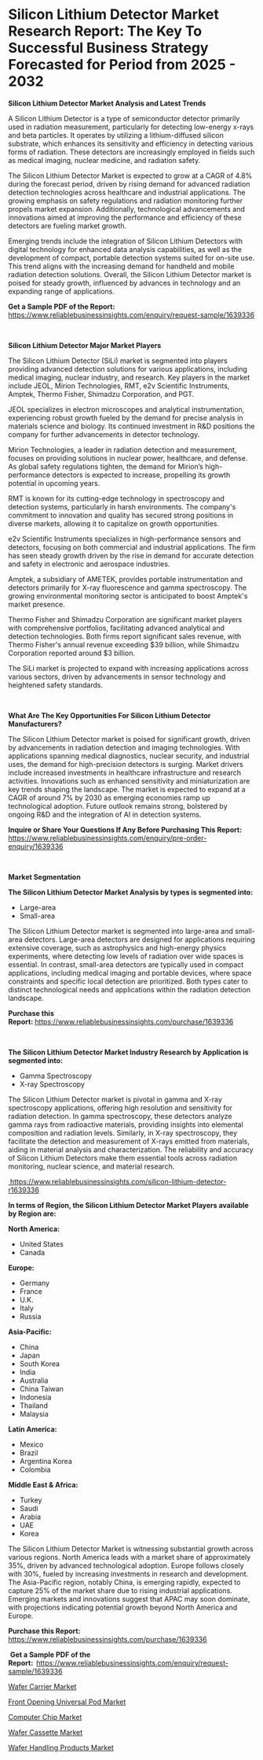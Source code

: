 <p><h1>Silicon Lithium Detector Market Research Report: The Key To Successful Business Strategy Forecasted for Period from 2025 - 2032</h1></p><p><strong>Silicon Lithium Detector Market Analysis and Latest Trends</strong></p>
<p><p>A Silicon Lithium Detector is a type of semiconductor detector primarily used in radiation measurement, particularly for detecting low-energy x-rays and beta particles. It operates by utilizing a lithium-diffused silicon substrate, which enhances its sensitivity and efficiency in detecting various forms of radiation. These detectors are increasingly employed in fields such as medical imaging, nuclear medicine, and radiation safety.</p><p>The Silicon Lithium Detector Market is expected to grow at a CAGR of 4.8% during the forecast period, driven by rising demand for advanced radiation detection technologies across healthcare and industrial applications. The growing emphasis on safety regulations and radiation monitoring further propels market expansion. Additionally, technological advancements and innovations aimed at improving the performance and efficiency of these detectors are fueling market growth.</p><p>Emerging trends include the integration of Silicon Lithium Detectors with digital technology for enhanced data analysis capabilities, as well as the development of compact, portable detection systems suited for on-site use. This trend aligns with the increasing demand for handheld and mobile radiation detection solutions. Overall, the Silicon Lithium Detector market is poised for steady growth, influenced by advances in technology and an expanding range of applications.</p></p>
<p><strong>Get a Sample PDF of the Report:&nbsp;</strong> <a href="https://www.reliablebusinessinsights.com/enquiry/request-sample/1639336?utm_campaign=1877&utm_medium=2&utm_source=Github&utm_content=ia&utm_term=10022025&utm_id=silicon-lithium-detector">https://www.reliablebusinessinsights.com/enquiry/request-sample/1639336</a></p>
<p>&nbsp;</p>
<p><strong>Silicon Lithium Detector Major Market Players</strong></p>
<p><p>The Silicon Lithium Detector (SiLi) market is segmented into players providing advanced detection solutions for various applications, including medical imaging, nuclear industry, and research. Key players in the market include JEOL, Mirion Technologies, RMT, e2v Scientific Instruments, Amptek, Thermo Fisher, Shimadzu Corporation, and PGT.</p><p>JEOL specializes in electron microscopes and analytical instrumentation, experiencing robust growth fueled by the demand for precise analysis in materials science and biology. Its continued investment in R&D positions the company for further advancements in detector technology.</p><p>Mirion Technologies, a leader in radiation detection and measurement, focuses on providing solutions in nuclear power, healthcare, and defense. As global safety regulations tighten, the demand for Mirion’s high-performance detectors is expected to increase, propelling its growth potential in upcoming years.</p><p>RMT is known for its cutting-edge technology in spectroscopy and detection systems, particularly in harsh environments. The company's commitment to innovation and quality has secured strong positions in diverse markets, allowing it to capitalize on growth opportunities.</p><p>e2v Scientific Instruments specializes in high-performance sensors and detectors, focusing on both commercial and industrial applications. The firm has seen steady growth driven by the rise in demand for accurate detection and safety in electronic and aerospace industries.</p><p>Amptek, a subsidiary of AMETEK, provides portable instrumentation and detectors primarily for X-ray fluorescence and gamma spectroscopy. The growing environmental monitoring sector is anticipated to boost Amptek's market presence.</p><p>Thermo Fisher and Shimadzu Corporation are significant market players with comprehensive portfolios, facilitating advanced analytical and detection technologies. Both firms report significant sales revenue, with Thermo Fisher's annual revenue exceeding $39 billion, while Shimadzu Corporation reported around $3 billion. </p><p>The SiLi market is projected to expand with increasing applications across various sectors, driven by advancements in sensor technology and heightened safety standards.</p></p>
<p>&nbsp;</p>
<p><strong>What Are The Key Opportunities For Silicon Lithium Detector Manufacturers?</strong></p>
<p><p>The Silicon Lithium Detector market is poised for significant growth, driven by advancements in radiation detection and imaging technologies. With applications spanning medical diagnostics, nuclear security, and industrial uses, the demand for high-precision detectors is surging. Market drivers include increased investments in healthcare infrastructure and research activities. Innovations such as enhanced sensitivity and miniaturization are key trends shaping the landscape. The market is expected to expand at a CAGR of around 7% by 2030 as emerging economies ramp up technological adoption. Future outlook remains strong, bolstered by ongoing R&D and the integration of AI in detection systems.</p></p>
<p><strong>Inquire or Share Your Questions If Any Before Purchasing This Report:</strong> <a href="https://www.reliablebusinessinsights.com/enquiry/pre-order-enquiry/1639336?utm_campaign=1877&utm_medium=2&utm_source=Github&utm_content=ia&utm_term=10022025&utm_id=silicon-lithium-detector">https://www.reliablebusinessinsights.com/enquiry/pre-order-enquiry/1639336</a></p>
<p>&nbsp;</p>
<p><strong>Market Segmentation</strong></p>
<p><strong>The Silicon Lithium Detector Market Analysis by types is segmented into:</strong></p>
<p><ul><li>Large-area</li><li>Small-area</li></ul></p>
<p><p>The Silicon Lithium Detector market is segmented into large-area and small-area detectors. Large-area detectors are designed for applications requiring extensive coverage, such as astrophysics and high-energy physics experiments, where detecting low levels of radiation over wide spaces is essential. In contrast, small-area detectors are typically used in compact applications, including medical imaging and portable devices, where space constraints and specific local detection are prioritized. Both types cater to distinct technological needs and applications within the radiation detection landscape.</p></p>
<p><strong>Purchase this Report:&nbsp;</strong><a href="https://www.reliablebusinessinsights.com/purchase/1639336?utm_campaign=1877&utm_medium=2&utm_source=Github&utm_content=ia&utm_term=10022025&utm_id=silicon-lithium-detector">https://www.reliablebusinessinsights.com/purchase/1639336</a></p>
<p>&nbsp;</p>
<p><strong>The Silicon Lithium Detector Market Industry Research by Application is segmented into:</strong></p>
<p><ul><li>Gamma Spectroscopy</li><li>X-ray Spectroscopy</li></ul></p>
<p><p>The Silicon Lithium Detector market is pivotal in gamma and X-ray spectroscopy applications, offering high resolution and sensitivity for radiation detection. In gamma spectroscopy, these detectors analyze gamma rays from radioactive materials, providing insights into elemental composition and radiation levels. Similarly, in X-ray spectroscopy, they facilitate the detection and measurement of X-rays emitted from materials, aiding in material analysis and characterization. The reliability and accuracy of Silicon Lithium Detectors make them essential tools across radiation monitoring, nuclear science, and material research.</p></p>
<p><a href="https://www.reliablebusinessinsights.com/silicon-lithium-detector-r1639336?utm_campaign=1877&utm_medium=2&utm_source=Github&utm_content=ia&utm_term=10022025&utm_id=silicon-lithium-detector">&nbsp;https://www.reliablebusinessinsights.com/silicon-lithium-detector-r1639336</a></p>
<p><strong>In terms of Region, the Silicon Lithium Detector Market Players available by Region are:</strong></p>
<p>
    <p> <strong> North America: </strong>
        <ul>
            <li>United States</li>
            <li>Canada</li>
        </ul>
        </p> 
    <p> <strong> Europe: </strong>
        <ul>
            <li>Germany</li>
            <li>France</li>
            <li>U.K.</li>
            <li>Italy</li>
            <li>Russia</li>
        </ul>
        </p> 
    <p> <strong> Asia-Pacific: </strong>
        <ul>
            <li>China</li>
            <li>Japan</li>
            <li>South Korea</li>
            <li>India</li>
            <li>Australia</li>
            <li>China Taiwan</li>
            <li>Indonesia</li>
            <li>Thailand</li>
            <li>Malaysia</li>
        </ul>
        </p> 
    <p> <strong> Latin America: </strong>
        <ul>
            <li>Mexico</li>
            <li>Brazil</li>
            <li>Argentina Korea</li>
            <li>Colombia</li>
        </ul>
        </p> 
    <p> <strong> Middle East & Africa: </strong>
        <ul>
            <li>Turkey</li>
            <li>Saudi</li>
            <li>Arabia</li>
            <li>UAE</li>
            <li>Korea</li>
        </ul>
    </p>
    </p>
<p><p>The Silicon Lithium Detector Market is witnessing substantial growth across various regions. North America leads with a market share of approximately 35%, driven by advanced technological adoption. Europe follows closely with 30%, fueled by increasing investments in research and development. The Asia-Pacific region, notably China, is emerging rapidly, expected to capture 25% of the market share due to rising industrial applications. Emerging markets and innovations suggest that APAC may soon dominate, with projections indicating potential growth beyond North America and Europe.</p></p>
<p><strong>Purchase this Report: </strong><a href="https://www.reliablebusinessinsights.com/purchase/1639336?utm_campaign=1877&utm_medium=2&utm_source=Github&utm_content=ia&utm_term=10022025&utm_id=silicon-lithium-detector">https://www.reliablebusinessinsights.com/purchase/1639336</a></p>
<p>&nbsp;<strong>Get a Sample PDF of the Report:&nbsp;&nbsp;</strong><a href="https://www.reliablebusinessinsights.com/enquiry/request-sample/1639336?utm_campaign=1877&utm_medium=2&utm_source=Github&utm_content=ia&utm_term=10022025&utm_id=silicon-lithium-detector">https://www.reliablebusinessinsights.com/enquiry/request-sample/1639336</a></p>
<p><strong></strong></p>
<p><p><a href="https://github.com/mohmodsiason/Market-Research-Report-List-1/blob/main/wafer-carrier-market.md?utm_campaign=1877&utm_medium=2&utm_source=Github&utm_content=ia&utm_term=10022025&utm_id=silicon-lithium-detector">Wafer Carrier Market</a></p><p><a href="https://github.com/saoneubeh8/Market-Research-Report-List-1/blob/main/front-opening-universal-pod-market.md?utm_campaign=1877&utm_medium=2&utm_source=Github&utm_content=ia&utm_term=10022025&utm_id=silicon-lithium-detector">Front Opening Universal Pod Market</a></p><p><a href="https://github.com/anggigpps/Market-Research-Report-List-1/blob/main/computer-chip-market.md?utm_campaign=1877&utm_medium=2&utm_source=Github&utm_content=ia&utm_term=10022025&utm_id=silicon-lithium-detector">Computer Chip Market</a></p><p><a href="https://github.com/deyniphytic/Market-Research-Report-List-1/blob/main/wafer-cassette-market.md?utm_campaign=1877&utm_medium=2&utm_source=Github&utm_content=ia&utm_term=10022025&utm_id=silicon-lithium-detector">Wafer Cassette Market</a></p><p><a href="https://github.com/haaszgettre6/Market-Research-Report-List-1/blob/main/wafer-handling-products-market.md?utm_campaign=1877&utm_medium=2&utm_source=Github&utm_content=ia&utm_term=10022025&utm_id=silicon-lithium-detector">Wafer Handling Products Market</a></p></p>
